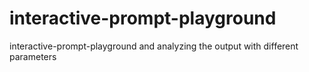 # interactive-prompt-playground
interactive-prompt-playground and analyzing the output with different parameters

